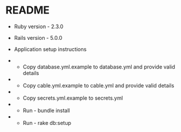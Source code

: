 # README

* Ruby version - 2.3.0

* Rails version - 5.0.0

* Application setup instructions
* * Copy database.yml.example to database.yml and provide valid details
* * Copy cable.yml.example to cable.yml and provide valid details
* * Copy secrets.yml.example to secrets.yml
* * Run - bundle install
* * Run - rake db:setup
